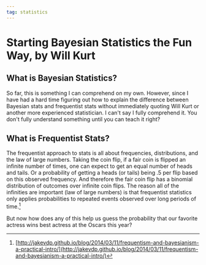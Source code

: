 ```yaml
---
tag: statistics
---
```


# Starting Bayesian Statistics the Fun Way, by Will Kurt

## What is Bayesian Statistics?
So far, this is something I can comprehend on my own. However, since I have had a hard time figuring out how to explain the difference between Bayesian stats and frequentist stats without immediately quoting Will Kurt or another more experienced statistician. I can't say I fully comprehend it. You don't fully understand something until you can teach it right?

## What is Frequentist Stats?
The frequentist approach to stats is all about frequencies, distributions, and the law of large numbers. Taking the coin flip, if a fair coin is flipped an infinite number of times, one can expect to get an equal number of heads and tails. Or a probability of getting a heads (or tails) being .5 per flip based on this observed frequency. And therefore the fair coin flip has a binomial distribution of outcomes over infinite coin flips. The reason all of the infinities are important (law of large numbers) is that frequentist statistics only applies probabilities to repeated events observed over long periods of time.[^1]

But now how does any of this help us guess the probability that our favorite actress wins best actress at the Oscars this year?


[^1]:[http://jakevdp.github.io/blog/2014/03/11/frequentism-and-bayesianism-a-practical-intro/](http://jakevdp.github.io/blog/2014/03/11/frequentism-and-bayesianism-a-practical-intro/)
